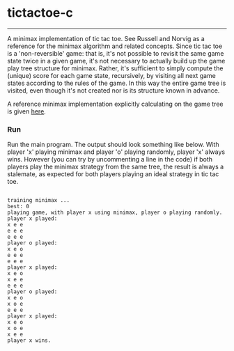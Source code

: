 # tictactoe-c
---

A minimax implementation of tic tac toe. See Russell and Norvig as a reference for the minimax algorithm and related concepts.
Since tic tac toe is a 'non-reversible' game: that is, it's not possible to revisit the same game state twice in a given game, 
it's not necessary to actually build up the game play tree structure for minimax. Rather, it's sufficient to simply compute the (unique) score for each game state, recursively, by visiting all next game states according to the rules of the game. In this way the entire game tree is visited, even though it's not created nor is its structure known in advance. 

A reference minimax implementation explicitly calculating on the game tree is given [here](https://gist.github.com/4d55397500/673542473187e56e3763ad65e5b5b370).

### Run

Run the main program. The output should look something like below. With player 'x' playing minimax and player 'o' playing randomly, player 'x' always wins. However (you can try by uncommenting a line in the code) if both players play the minimax strategy from the same tree, the result is always a stalemate, as expected for both players playing an ideal strategy in tic tac toe.

```

training minimax ...
best: 0
playing game, with player x using minimax, player o playing randomly.
player x played:
x e e
e e e
e e e
player o played:
x e o
e e e
e e e
player x played:
x e o
x e e
e e e
player o played:
x e o
x o e
e e e
player x played:
x e o
x o e
x e e
player x wins.

```
